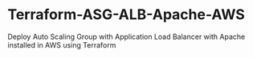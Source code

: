 # Terraform-ASG-ALB-Apache-AWS
Deploy Auto Scaling Group with Application Load Balancer with Apache installed in AWS using Terraform

